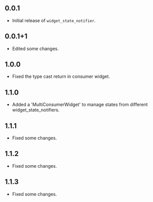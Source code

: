 ## 0.0.1
- Initial release of `widget_state_notifier`.

## 0.0.1+1
- Edited some changes.

## 1.0.0
- Fixed the type cast return in consumer widget.

## 1.1.0
- Added a 'MultiConsumerWidget' to manage states from different widget_state_notifiers.

## 1.1.1
- Fixed some changes.

## 1.1.2
- Fixed some changes.

## 1.1.3
- Fixed some changes.